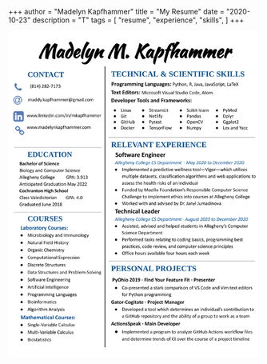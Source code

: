 +++
author = "Madelyn Kapfhammer"
title = "My Resume"
date = "2020-10-23"
description = "T"
tags = [
"resume", "experience", "skills",
]
+++

![Resume](MadelynKapfhammer-Resume.png)